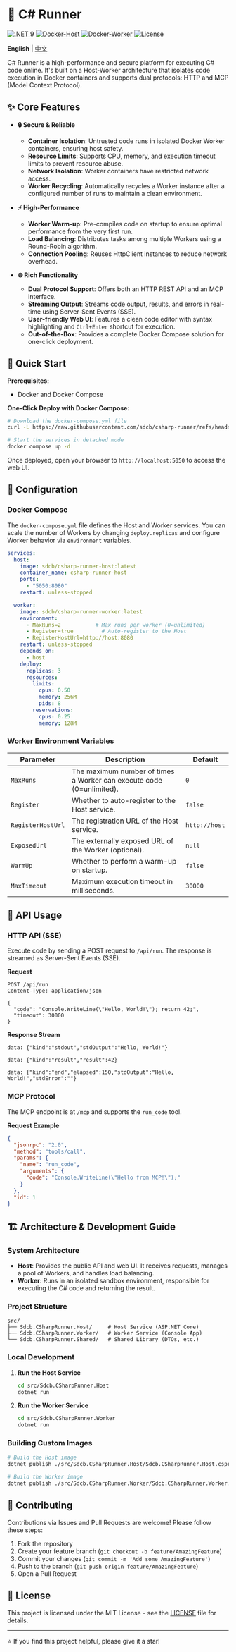 # 🚀 C\# Runner

[![.NET 9](https://img.shields.io/badge/.NET-9.0-512BD4.svg)](https://dotnet.microsoft.com/download/dotnet/9.0)
[![Docker-Host](https://img.shields.io/docker/v/sdcb/csharp-runner-host?sort=semver&logo=docker)](https://hub.docker.com/r/sdcb/csharp-runner-host)
[![Docker-Worker](https://img.shields.io/docker/v/sdcb/csharp-runner-worker?sort=semver&logo=docker)](https://hub.docker.com/r/sdcb/csharp-runner-worker)
[![License](https://img.shields.io/badge/License-MIT-green.svg)](LICENSE)

**English** | [中文](./README_CN.md)

C\# Runner is a high-performance and secure platform for executing C\# code online. It's built on a Host-Worker architecture that isolates code execution in Docker containers and supports dual protocols: HTTP and MCP (Model Context Protocol).

## ✨ Core Features

  - **🔒 Secure & Reliable**

      - **Container Isolation**: Untrusted code runs in isolated Docker Worker containers, ensuring host safety.
      - **Resource Limits**: Supports CPU, memory, and execution timeout limits to prevent resource abuse.
      - **Network Isolation**: Worker containers have restricted network access.

    <!-- end list -->

      * **Worker Recycling**: Automatically recycles a Worker instance after a configured number of runs to maintain a clean environment.

  - **⚡ High-Performance**

      - **Worker Warm-up**: Pre-compiles code on startup to ensure optimal performance from the very first run.
      - **Load Balancing**: Distributes tasks among multiple Workers using a Round-Robin algorithm.
      - **Connection Pooling**: Reuses HttpClient instances to reduce network overhead.

  - **🌐 Rich Functionality**

      - **Dual Protocol Support**: Offers both an HTTP REST API and an MCP interface.
      - **Streaming Output**: Streams code output, results, and errors in real-time using Server-Sent Events (SSE).
      - **User-friendly Web UI**: Features a clean code editor with syntax highlighting and `Ctrl+Enter` shortcut for execution.
      - **Out-of-the-Box**: Provides a complete Docker Compose solution for one-click deployment.

## 🚀 Quick Start

**Prerequisites:**

  * Docker and Docker Compose

**One-Click Deploy with Docker Compose:**

```bash
# Download the docker-compose.yml file
curl -L https://raw.githubusercontent.com/sdcb/csharp-runner/refs/heads/master/docker-compose.yml -o docker-compose.yml

# Start the services in detached mode
docker compose up -d
```

Once deployed, open your browser to `http://localhost:5050` to access the web UI.

## 🔧 Configuration

### Docker Compose

The `docker-compose.yml` file defines the Host and Worker services. You can scale the number of Workers by changing `deploy.replicas` and configure Worker behavior via `environment` variables.

```yml
services:
  host:
    image: sdcb/csharp-runner-host:latest
    container_name: csharp-runner-host
    ports:
      - "5050:8080"
    restart: unless-stopped

  worker:
    image: sdcb/csharp-runner-worker:latest
    environment:
      - MaxRuns=2           # Max runs per worker (0=unlimited)
      - Register=true         # Auto-register to the Host
      - RegisterHostUrl=http://host:8080
    restart: unless-stopped
    depends_on:
      - host
    deploy:
      replicas: 3
      resources:
        limits:
          cpus: 0.50
          memory: 256M
          pids: 8
        reservations:
          cpus: 0.25
          memory: 128M
```

### Worker Environment Variables

| Parameter         | Description                                                        | Default         |
| ----------------- | ------------------------------------------------------------------ | --------------- |
| `MaxRuns`         | The maximum number of times a Worker can execute code (0=unlimited). | `0`             |
| `Register`        | Whether to auto-register to the Host service.                      | `false`         |
| `RegisterHostUrl` | The registration URL of the Host service.                          | `http://host`   |
| `ExposedUrl`      | The externally exposed URL of the Worker (optional).               | `null`          |
| `WarmUp`          | Whether to perform a warm-up on startup.                           | `false`         |
| `MaxTimeout`      | Maximum execution timeout in milliseconds.                         | `30000`         |

## 📡 API Usage

### HTTP API (SSE)

Execute code by sending a POST request to `/api/run`. The response is streamed as Server-Sent Events (SSE).

**Request**

```http
POST /api/run
Content-Type: application/json

{
  "code": "Console.WriteLine(\"Hello, World!\"); return 42;",
  "timeout": 30000
}
```

**Response Stream**

```http
data: {"kind":"stdout","stdOutput":"Hello, World!"}

data: {"kind":"result","result":42}

data: {"kind":"end","elapsed":150,"stdOutput":"Hello, World!","stdError":""}
```

### MCP Protocol

The MCP endpoint is at `/mcp` and supports the `run_code` tool.

**Request Example**

```json
{
  "jsonrpc": "2.0",
  "method": "tools/call",
  "params": {
    "name": "run_code",
    "arguments": {
      "code": "Console.WriteLine(\"Hello from MCP!\");"
    }
  },
  "id": 1
}
```

## 🏗️ Architecture & Development Guide

### System Architecture

  - **Host**: Provides the public API and web UI. It receives requests, manages a pool of Workers, and handles load balancing.
  - **Worker**: Runs in an isolated sandbox environment, responsible for executing the C\# code and returning the result.

### Project Structure

```
src/
├── Sdcb.CSharpRunner.Host/     # Host Service (ASP.NET Core)
├── Sdcb.CSharpRunner.Worker/   # Worker Service (Console App)
└── Sdcb.CSharpRunner.Shared/   # Shared Library (DTOs, etc.)
```

### Local Development

1.  **Run the Host Service**

    ```bash
    cd src/Sdcb.CSharpRunner.Host
    dotnet run
    ```

2.  **Run the Worker Service**

    ```bash
    cd src/Sdcb.CSharpRunner.Worker
    dotnet run
    ```

### Building Custom Images

```bash
# Build the Host image
dotnet publish ./src/Sdcb.CSharpRunner.Host/Sdcb.CSharpRunner.Host.csproj -c Release /t:PublishContainer /p:ContainerRepository=csharp-runner-host

# Build the Worker image
dotnet publish ./src/Sdcb.CSharpRunner.Worker/Sdcb.CSharpRunner.Worker.csproj -c Release /t:PublishContainer /p:ContainerRepository=csharp-runner-worker
```

## 🤝 Contributing

Contributions via Issues and Pull Requests are welcome\! Please follow these steps:

1.  Fork the repository
2.  Create your feature branch (`git checkout -b feature/AmazingFeature`)
3.  Commit your changes (`git commit -m 'Add some AmazingFeature'`)
4.  Push to the branch (`git push origin feature/AmazingFeature`)
5.  Open a Pull Request

## 📄 License

This project is licensed under the MIT License - see the [LICENSE](https://www.google.com/search?q=LICENSE) file for details.

-----

⭐ If you find this project helpful, please give it a star\!